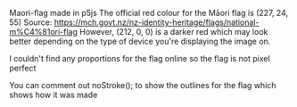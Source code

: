 Maori-flag made in p5js
The official red colour for the Māori flag is (227, 24, 55)
Source: https://mch.govt.nz/nz-identity-heritage/flags/national-m%C4%81ori-flag
However, (212, 0, 0) is a darker red which may look better depending on the type of device you're displaying the image on.

I couldn't find any proportions for the flag online so the flag is not pixel perfect

You can comment out noStroke(); to show the outlines for the flag which shows how it was made

